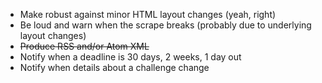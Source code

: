 * Make robust against minor HTML layout changes (yeah, right)
* Be loud and warn when the scrape breaks (probably due to underlying layout
  changes)
* ~~Produce RSS and/or Atom XML~~
* Notify when a deadline is 30 days, 2 weeks, 1 day out
* Notify when details about a challenge change
